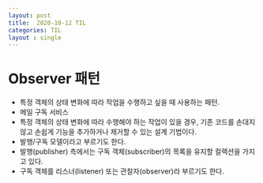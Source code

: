 ```yaml
---
layout: post
title:  2020-10-12 TIL
categories: TIL
layout : single
---
```


# Observer 패턴
- 특정 객체의 상태 변화에 따라 작업을 수행하고 싶을 때 사용하는 패턴.
- 메일 구독 서비스
- 특정 객체의 상태 변화에 따라 수행해야 하는 작업이 있을 경우, 기존 코드를 손대지 않고 손쉽게 기능을 추가하거나 제거할 수 있는 설계 기법이다.
- 발행/구독 모델이라고 부르기도 한다.
- 발행(publisher) 측에서는 구독 객체(subscriber)의 목록을 유지할 컬렉션을 가지고 있다.
- 구독 객체를 리스너(listener) 또는 관찰자(observer)라 부르기도 한다.
